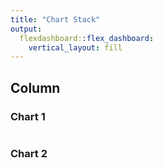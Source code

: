 ```yaml
---
title: "Chart Stack"
output: 
  flexdashboard::flex_dashboard:
    vertical_layout: fill
---
```

    
Column
-------------------------------------
    
### Chart 1
    
```{r}

```
    
### Chart 2

```{r}

```







